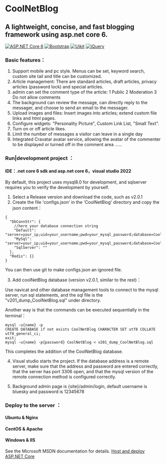 # CoolNetBlog

## A lightweight, concise, and fast blogging framework using asp.net core 6.

[![ASP.NET Core 6](https://shields.io/badge/-Asp_Net_Core_6-blue)](https://asp.net/)
[![Bootstrap](https://img.shields.io/badge/Bootstrap-v5.1-blue)](https://getbootstrap.com/)
[![Uikit](https://img.shields.io/badge/Uikit-v3.10.1-blue)](https://getuikit.com)
[![jQuery](https://img.shields.io/badge/jQuery-v3.5.1-blue)](https://jquery.com/)

### Basic features：
1. Support mobile and pc style. Menus can be set, keyword search, custom site tail and title can be customized.
2. Article management: There are standard articles, draft articles, privacy articles (password lock) and special articles.
3. admin can set the comment type of the article: 1 Public 2 Moderation 3 Do not allow comments
5. The background can review the message, can directly reply to the messager, and choose to send an email to the messager.
6. Upload images and files: Insert images into articles; extend custom file links and html pages.
7. Configure widgets: "Personality Picture", Custom Link List, "Small Text".
8. Turn on or off article likes.
9. Limit the number of messages a visitor can leave in a single day
10. Integrated Cravatar avatar service, allowing the avatar of the commenter to be displayed or turned off in the comment area
......


### Run|development project ：
#### IDE：.net core 6 sdk and asp.net core 6，visual studio 2022
By default, this project uses mysql8.0 for development, and sqlserver requires you to verify the development by yourself.

1. Select a Release version and download the code, such as v2.0.1
2. Create the file 'configs.json' in the 'CoolNetBlog' directory and copy the json content：
```
{
  "DbConnStr": {
    //here your database connection string
    "Default": "server=your_ip;uid=your_username;pwd=your_mysql_password;database=CoolNetBlog",
    "MySql": "server=your_ip;uid=your_username;pwd=your_mysql_password;database=CoolNetBlog",
    "SqlServer": ""
  },
  "Redis": {}
}
```
You can then use git to make configs.json an ignored file.

3. Add coolNetBlog database (version v2.0.1, similar to the rest)：

Use navicat and other database management tools to connect to the mysql server, run sql statements, and the sql file is the "v201_dump_CoolNetBlog.sql" under directory.

Another way is that the commands can be executed sequentially in the terminal：
```
mysql -u{name} -p
CREATE DATABASE if not exists CoolNetBlog CHARACTER SET utf8 COLLATE utf8_general_ci;
exit;
mysql -u{name} -p{password} CoolNetBlog < v201_dump_CoolNetBlog.sql
```
This completes the addition of the CoolNetBlog database.

4. Visual studio starts the project. If the database address is a remote server, make sure that the address and password are entered correctly, that the server has port 3306 open, and that the mysql version of the remote connection method is configured correctly.

5. Background admin page is {site}/admin/login, default username is bluesky and password is 12345678

### Deploy to the server ：
#### Ubuntu & Nginx
#### CentOS & Apache
#### Windows & IIS

See the Microsoft MSDN documentation for details.
[Host and deploy ASP.NET Core](https://docs.microsoft.com/en-us/aspnet/core/host-and-deploy/?view=aspnetcore-6.0"部署Linux|windows")

